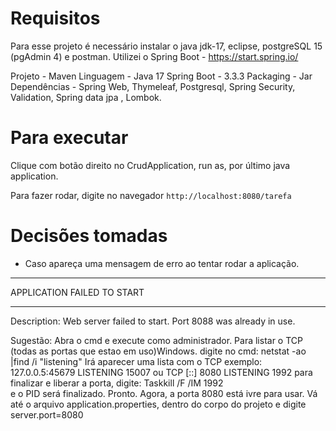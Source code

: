 Requisitos
==========
Para esse projeto é necessário instalar o java jdk-17, eclipse, postgreSQL 15 (pgAdmin 4) e postman.
Utilizei o Spring Boot - https://start.spring.io/

Projeto - Maven
Linguagem - Java 17
Spring Boot - 3.3.3
Packaging - Jar
Dependências - Spring Web, Thymeleaf, Postgresql, Spring Security, Validation, Spring data jpa , Lombok.


Para executar
=============
Clique com botão direito no CrudApplication, run as, por último java application.

Para fazer rodar, digite no navegador
`http://localhost:8080/tarefa`


Decisões tomadas
================

- Caso apareça uma mensagem de erro ao tentar rodar a aplicação.   
***************************
APPLICATION FAILED TO START
***************************
Description:
Web server failed to start. Port 8088 was already in use.

Sugestão:
Abra o cmd e execute como administrador.
Para listar o TCP (todas as portas que estao em uso)Windows. 
digite no cmd: netstat -ao |find /i "listening"
Irá aparecer uma lista com o TCP exemplo: 127.0.0.5:45679    LISTENING 15007
ou TCP [::] 8080    LISTENING 1992
para finalizar e liberar a porta, digite:  Taskkill /F /IM 1992         
e o PID será finalizado. Pronto. Agora, a porta 8080 está ivre para usar.
Vá até o arquivo application.properties, dentro do corpo do projeto e digite server.port=8080
